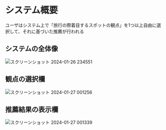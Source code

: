 # システム概要
ユーザはシステム上で「旅行の際着目するスポットの観点」を1つ以上自由に選択して、それに基づいた推薦が行われる

## システムの全体像
![スクリーンショット 2024-01-26 234551](https://github.com/RAnu-0512/recommend_travel/assets/131184347/e91565e3-f2c6-4bec-be2b-538effcdfb38)
## 観点の選択欄
![スクリーンショット 2024-01-27 001256](https://github.com/RAnu-0512/recommend_travel/assets/131184347/26d42bfd-4641-4a21-81f2-cb230130c13c)
## 推薦結果の表示欄
![スクリーンショット 2024-01-27 001339](https://github.com/RAnu-0512/recommend_travel/assets/131184347/ef69d390-4ba2-4e82-ab3c-a98edb10c730)

